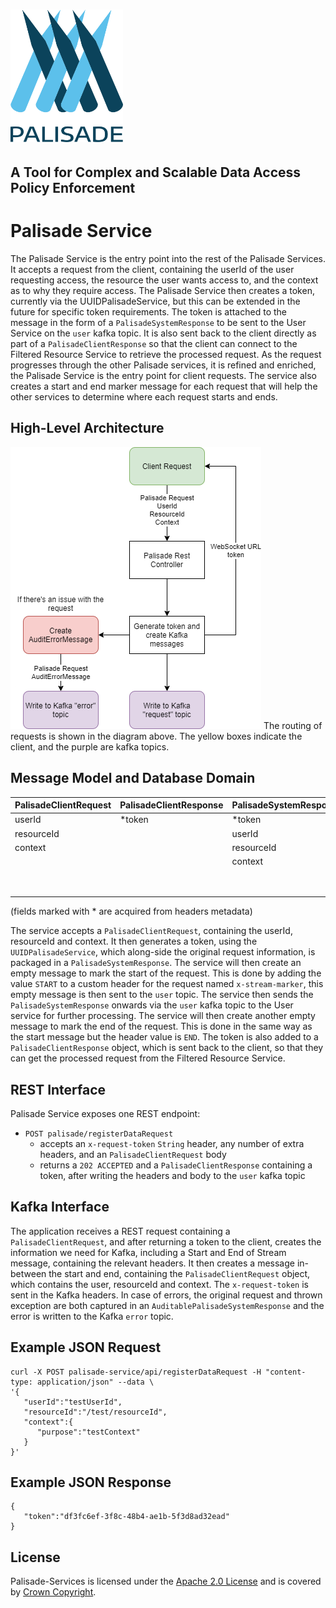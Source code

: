 <!---
Copyright 2018-2021 Crown Copyright

Licensed under the Apache License, Version 2.0 (the "License");
you may not use this file except in compliance with the License.
You may obtain a copy of the License at

  http://www.apache.org/licenses/LICENSE-2.0

Unless required by applicable law or agreed to in writing, software
distributed under the License is distributed on an "AS IS" BASIS,
WITHOUT WARRANTIES OR CONDITIONS OF ANY KIND, either express or implied.
See the License for the specific language governing permissions and
limitations under the License.
--->

# <img src="../logos/logo.svg" width="180">

## A Tool for Complex and Scalable Data Access Policy Enforcement

# Palisade Service

The Palisade Service is the entry point into the rest of the Palisade Services.
It accepts a request from the client, containing the userId of the user requesting access, the resource the user wants access to, and the context as to why they require access. 
The Palisade Service then creates a token, currently via the UUIDPalisadeService, but this can be extended in the future for specific token requirements. 
The token is attached to the message in the form of a `PalisadeSystemResponse` to be sent to the User Service on the `user` kafka topic. 
It is also sent back to the client directly as part of a `PalisadeClientResponse` so that the client can connect to the Filtered Resource Service to retrieve the processed request.
As the request progresses through the other Palisade services, it is refined and enriched, the Palisade Service is the entry point for client requests.
The service also creates a start and end marker message for each request that will help the other services to determine where each request starts and ends.

## High-Level Architecture
<!--- 
See palisade-service/doc/palisade-service.drawio for the source of this diagram
--->
![Palisade Service diagram](doc/palisade-service.png)
The routing of requests is shown in the diagram above. The yellow boxes indicate the client, and the purple are kafka topics.

## Message Model and Database Domain

| PalisadeClientRequest | PalisadeClientResponse | PalisadeSystemResponse | AuditErrorMessage | 
|:----------------------|:-----------------------|:-----------------------|:------------------|
| userId                | *token                 | *token                 | *token            | 
| resourceId            |                        | userId                 | userId            |  
| context               |                        | resourceId             | resourceId        |
|                       |                        | context                | context           | 
|                       |                        |                        | exception         | 
|                       |                        |                        | serverMetadata    | 

(fields marked with * are acquired from headers metadata)

The service accepts a `PalisadeClientRequest`, containing the userId, resourceId and context.
It then generates a token, using the `UUIDPalisadeService`, which along-side the original request information, is packaged in a `PalisadeSystemResponse`.
The service will then create an empty message to mark the start of the request.
This is done by adding the value `START` to a custom header for the request named `x-stream-marker`, this empty message is then sent to the `user` topic.
The service then sends the `PalisadeSystemResponse` onwards via the `user` kafka topic to the User service for further processing. 
The service will then create another empty message to mark the end of the request.
This is done in the same way as the start message but the header value is `END`.
The token is also added to a `PalisadeClientResponse` object, which is sent back to the client, so that they can get the processed request from the Filtered Resource Service.

## REST Interface

Palisade Service exposes one REST endpoint:

* `POST palisade/registerDataRequest`
    - accepts an `x-request-token` `String` header, any number of extra headers, and an `PalisadeClientRequest` body
    - returns a `202 ACCEPTED` and a `PalisadeClientResponse` containing a token, after writing the headers and body to the `user` kafka topic

## Kafka Interface

The application receives a REST request containing a `PalisadeClientRequest`, and after returning a token to the client, creates the information we need for Kafka, including a Start and End of Stream message, containing the relevant headers. 
It then creates a message in-between the start and end, containing the `PalisadeClientRequest` object, which contains the user, resourceId and context. 
The `x-request-token` is sent in the Kafka headers. In case of errors, the original request and thrown exception are both captured in an `AuditablePalisadeSystemResponse` and the error is written to the Kafka `error` topic.

## Example JSON Request

```
curl -X POST palisade-service/api/registerDataRequest -H "content-type: application/json" --data \
'{
   "userId":"testUserId",
   "resourceId":"/test/resourceId",
   "context":{
      "purpose":"testContext"
   }
}'
```

## Example JSON Response

```
{
   "token":"df3fc6ef-3f8c-48b4-ae1b-5f3d8ad32ead"
}
```

## License

Palisade-Services is licensed under the [Apache 2.0 License](https://www.apache.org/licenses/LICENSE-2.0) and is covered
by [Crown Copyright](https://www.nationalarchives.gov.uk/information-management/re-using-public-sector-information/copyright-and-re-use/crown-copyright/).
